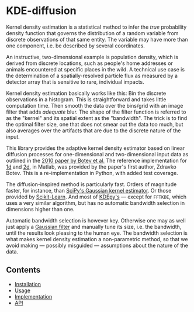 ﻿KDE-diffusion
=============

Kernel density estimation is a statistical method to infer the
*true* probability density function that governs the distribution of
a random variable from discrete observations of that same entity.
The variable may have more than one component, i.e. be described by
several coordinates.

An instructive, two-dimensional example is population density, which
is derived from discrete locations, such as people's home addresses
or animals encountered at specific places in the wild. A technical
use case is the determination of a spatially-resolved particle flux
as measured by a detector array that is sensitive to rare, individual
impacts.

Kernel density estimation basically works like this: Bin the discrete
observations in a histogram. This is straightforward and takes little
computation time. Then smooth the data over the bins/grid with an
image filter that adds *adequate* blur. The shape of the filter
function is referred to as the "kernel" and its spatial extent as the
"bandwidth". The trick is to find the optimal filter size, one that
does not smear out the data too much, but also averages over the
artifacts that are due to the discrete nature of the input.

This library provides the adaptive kernel density estimator based on
linear diffusion processes for one-dimensional and two-dimensional
input data as outlined in the [2010 paper by Botev et al.][1] The
reference implementation for [1d][2] and [2d][3], in Matlab, was
provided by the paper's first author, Zdravko Botev. This is a
re-implementation in Python, with added test coverage.

The diffusion-inspired method is particularly fast. Orders of
magnitude faster, for instance, than [SciPy's Gaussian kernel
estimator][4]. Or those provided by [Scikit-Learn][5]. And most of
[KDEpy's][6] — except for `FFTKDE`, which uses a very similar
algorithm, but has no automatic bandwidth selection in dimensions
higher than one.

Automatic bandwidth selection is however key. Otherwise one may as
well just apply a [Gaussian filter][7] and manually tune its size,
i.e. the bandwidth, until the results look pleasing to the human eye.
The bandwidth selection is what makes kernel density estimation a
non-parametric method, so that we avoid making — possibly misguided —
assumptions about the nature of the data.


[1]: https://dx.doi.org/10.1214/10-AOS799
[2]: https://mathworks.com/matlabcentral/fileexchange/14034
[3]: https://mathworks.com/matlabcentral/fileexchange/17204
[4]: https://docs.scipy.org/doc/scipy/reference/generated/scipy.stats.gaussian_kde.html
[5]: https://scikit-learn.org/stable/modules/generated/sklearn.neighbors.KernelDensity.html
[6]: https://kdepy.readthedocs.io
[7]: https://docs.scipy.org/doc/scipy/reference/generated/scipy.ndimage.gaussian_filter.html


Contents
--------
* [Installation](installation.md)
* [Usage](usage.md)
* [Implementation](implementation.md)
* [API](api.md)
